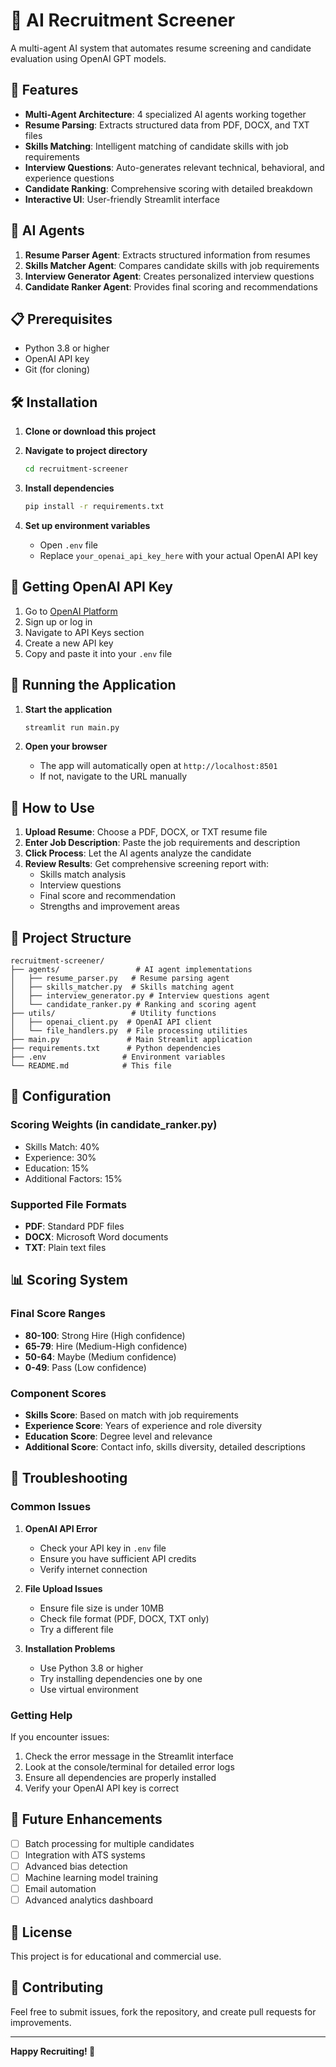 # 🎯 AI Recruitment Screener

A multi-agent AI system that automates resume screening and candidate evaluation using OpenAI GPT models.

## 🚀 Features

- **Multi-Agent Architecture**: 4 specialized AI agents working together
- **Resume Parsing**: Extracts structured data from PDF, DOCX, and TXT files
- **Skills Matching**: Intelligent matching of candidate skills with job requirements
- **Interview Questions**: Auto-generates relevant technical, behavioral, and experience questions
- **Candidate Ranking**: Comprehensive scoring with detailed breakdown
- **Interactive UI**: User-friendly Streamlit interface

## 🤖 AI Agents

1. **Resume Parser Agent**: Extracts structured information from resumes
2. **Skills Matcher Agent**: Compares candidate skills with job requirements
3. **Interview Generator Agent**: Creates personalized interview questions
4. **Candidate Ranker Agent**: Provides final scoring and recommendations

## 📋 Prerequisites

- Python 3.8 or higher
- OpenAI API key
- Git (for cloning)

## 🛠️ Installation

1. **Clone or download this project**
2. **Navigate to project directory**
   ```bash
   cd recruitment-screener
   ```

3. **Install dependencies**
   ```bash
   pip install -r requirements.txt
   ```

4. **Set up environment variables**
   - Open `.env` file
   - Replace `your_openai_api_key_here` with your actual OpenAI API key

## 🔑 Getting OpenAI API Key

1. Go to [OpenAI Platform](https://platform.openai.com)
2. Sign up or log in
3. Navigate to API Keys section
4. Create a new API key
5. Copy and paste it into your `.env` file

## 🚀 Running the Application

1. **Start the application**
   ```bash
   streamlit run main.py
   ```

2. **Open your browser**
   - The app will automatically open at `http://localhost:8501`
   - If not, navigate to the URL manually

## 📖 How to Use

1. **Upload Resume**: Choose a PDF, DOCX, or TXT resume file
2. **Enter Job Description**: Paste the job requirements and description
3. **Click Process**: Let the AI agents analyze the candidate
4. **Review Results**: Get comprehensive screening report with:
   - Skills match analysis
   - Interview questions
   - Final score and recommendation
   - Strengths and improvement areas

## 📁 Project Structure

```
recruitment-screener/
├── agents/                 # AI agent implementations
│   ├── resume_parser.py   # Resume parsing agent
│   ├── skills_matcher.py  # Skills matching agent
│   ├── interview_generator.py # Interview questions agent
│   └── candidate_ranker.py # Ranking and scoring agent
├── utils/                 # Utility functions
│   ├── openai_client.py  # OpenAI API client
│   └── file_handlers.py  # File processing utilities
├── main.py               # Main Streamlit application
├── requirements.txt      # Python dependencies
├── .env                 # Environment variables
└── README.md            # This file
```

## 🔧 Configuration

### Scoring Weights (in candidate_ranker.py)
- Skills Match: 40%
- Experience: 30%
- Education: 15%
- Additional Factors: 15%

### Supported File Formats
- **PDF**: Standard PDF files
- **DOCX**: Microsoft Word documents
- **TXT**: Plain text files

## 📊 Scoring System

### Final Score Ranges
- **80-100**: Strong Hire (High confidence)
- **65-79**: Hire (Medium-High confidence)
- **50-64**: Maybe (Medium confidence)
- **0-49**: Pass (Low confidence)

### Component Scores
- **Skills Score**: Based on match with job requirements
- **Experience Score**: Years of experience and role diversity
- **Education Score**: Degree level and relevance
- **Additional Score**: Contact info, skills diversity, detailed descriptions

## 🚨 Troubleshooting

### Common Issues

1. **OpenAI API Error**
   - Check your API key in `.env` file
   - Ensure you have sufficient API credits
   - Verify internet connection

2. **File Upload Issues**
   - Ensure file size is under 10MB
   - Check file format (PDF, DOCX, TXT only)
   - Try a different file

3. **Installation Problems**
   - Use Python 3.8 or higher
   - Try installing dependencies one by one
   - Use virtual environment

### Getting Help

If you encounter issues:
1. Check the error message in the Streamlit interface
2. Look at the console/terminal for detailed error logs
3. Ensure all dependencies are properly installed
4. Verify your OpenAI API key is correct

## 🔮 Future Enhancements

- [ ] Batch processing for multiple candidates
- [ ] Integration with ATS systems
- [ ] Advanced bias detection
- [ ] Machine learning model training
- [ ] Email automation
- [ ] Advanced analytics dashboard

## 📝 License

This project is for educational and commercial use.

## 🤝 Contributing

Feel free to submit issues, fork the repository, and create pull requests for improvements.

---

**Happy Recruiting! 🎯**
